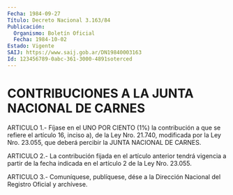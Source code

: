 ```yaml
---
Fecha: 1984-09-27
Título: Decreto Nacional 3.163/84
Publicación:
  Organismo: Boletín Oficial
  Fecha: 1984-10-02
Estado: Vigente
SAIJ: https://www.saij.gob.ar/DN19840003163
Id: 123456789-0abc-361-3000-4891soterced
---
```

# CONTRIBUCIONES A LA JUNTA NACIONAL DE CARNES

<a id="1"></a>
ARTICULO  1.-  Fíjase  en  el UNO POR CIENTO (1%) la contribución a que se refiere el artículo 16,  inciso  a),  de la Ley Nro. 21.740, modificada  por la Ley Nro. 23.055, que deberá  percibir  la  JUNTA NACIONAL DE CARNES.

<a id="2"></a>
ARTICULO  2.- La contribución fijada en el artículo anterior tendrá vigencia a  partir  de la fecha indicada en el artículo 2 de la Ley Nro. 23.055.

<a id="3"></a>
ARTICULO  3.- Comuníquese, publíquese, dése a la Dirección Nacional del Registro Oficial y archívese.